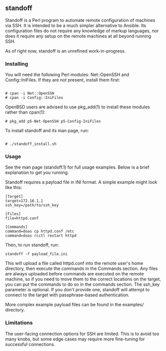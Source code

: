 ## standoff

Standoff is a Perl program to automate remote configuration of machines via SSH.
It is intended to be a much simpler alternative to Ansible. Its configuration files do not require 
any knowledge of markup languages, nor does it require any setup on the remote machines
at all beyond running SSH. 

As of right now, standoff is an unrefined work-in-progress. 

### Installing

You will need the following Perl modules: Net::OpenSSH and Config::IniFiles. If they are not present, 
install them first:

```

# cpan -i Net::OpenSSH
# cpan -i Config::IniFiles
```

OpenBSD users are advised to use pkg_add(1) to install these modules
rather than cpan(1):

```
# pkg_add p5-Net-OpenSSH p5-Config-IniFiles
```

To install standoff and its man page, run:
```

# ./standoff_install.sh
```

### Usage

See the man page (standoff.1) for full usage examples. Below is a brief explanation
to get you running. 

Standoff requires a payload file in INI format. A simple example might look like this:
 
```
[Target]
target=172.16.1.1
ssh_key=/path/to/ssh_key

[Files]
file=httpd.conf

[Commands]
command=doas cp httpd.conf /etc
command=doas rcctl restart httpd

```

Then, to run standoff, run:
```
standoff -f payload_file.ini
```

This will upload a file called httpd.conf into the remote user's home directory, then execute
the commands in the Commands section. 
Any files are always uploaded before commands
are executed on the remote machine, so if you need to move them to the correct locations on the target, you can put 
the commands to do so in the commands section.
The ssh_key parameter is optional. If you don't provide one, standoff will 
attempt to connect to the target with passphrase-based authentication.

More complex example payload files can be found in the examples/ directory. 

### Limitations

The user-facing connection options for SSH are limited. This is to avoid too many knobs, but
some edge cases may require more fine-tuning for successful connections.
